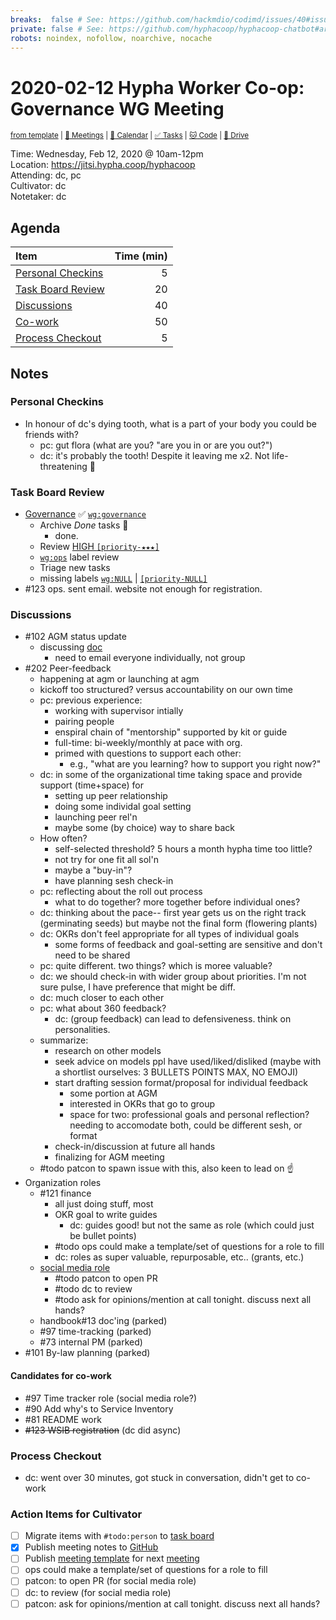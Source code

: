 ```yaml
---
breaks:  false # See: https://github.com/hackmdio/codimd/issues/40#issuecomment-172927690
private: false # See: https://github.com/hyphacoop/hyphacoop-chatbot#archive
robots: noindex, nofollow, noarchive, nocache
---
```

# 2020-02-12 Hypha Worker Co-op: Governance WG Meeting

<sup>[from template][template] | [:notebook: Meetings][meetings] | [:date: Calendar][calendar] | [:white_check_mark: Tasks][tasks] | [:cat: Code][gh] | [:open_file_folder: Drive][gdrive]</sup>

Time: Wednesday, Feb 12, 2020 @ 10am-12pm  
Location: https://jitsi.hypha.coop/hyphacoop  
Attending:  dc, pc  
Cultivator: dc  
Notetaker: dc  

## Agenda

| Item                                        | Time (min) |
|:--------------------------------------------|-----------:|
| [Personal Checkins](#Personal-Checkins)     |          5 |
| [Task Board Review](#Task-Board-Review)     |         20 |
| [Discussions](#Discussions)                 |         40 |
| [Co-work](#Co-work        )                 |         50 |
| [Process Checkout](#Process-Checkout)       |          5 |

## Notes

### Personal Checkins

- In honour of dc's dying tooth, what is a part of your body you could be friends with?
    - pc: gut flora (what are you? "are you in or are you out?")
    - dc: it's probably the tooth! Despite it leaving me x2. Not life-threatening :grimacing: 

### Task Board Review

- [Governance][gov-wg] :white_check_mark: [`wg:governance`][l-gov]
    - Archive _Done_ tasks :tada:
        - done.
    - Review [HIGH `[priority-★★★]`][l-pri-hi]
    - [`wg:ops`][l-ops] label review
    - Triage new tasks
    - missing labels [`wg:NULL`][l-none] | [`[priority-NULL]`][l-pri-none]
- #123 ops. sent email. website not enough for registration.

### Discussions

- #102 AGM status update
    - discussing [doc](https://docs.google.com/document/d/1fBm-OB_haaGEIEDGvekMA9wivjJNiA1MCP1Qf-i6QbA/edit)
        - need to email everyone individually, not group
- #202 Peer-feedback
    - happening at agm or launching at agm
    - kickoff too structured? versus accountability on our own time
    - pc: previous experience:
        - working with supervisor intially
        - pairing people
        - enspiral chain of "mentorship" supported by kit or guide
        - full-time: bi-weekly/monthly at pace with org. 
        - primed with questions to support each other:
            - e.g., "what are you learning? how to support you right now?"
    - dc: in some of the organizational time taking space and provide support (time+space) for 
        - setting up peer relationship
        - doing some individal goal setting
        - launching peer rel'n
        - maybe some (by choice) way to share back
    - How often?
        - self-selected threshold? 5 hours a month hypha time too little?
        - not try for one fit all sol'n
        - maybe a "buy-in"?
        - have planning sesh check-in
    - pc: reflecting about the roll out process
        - what to do together? more together before individual ones?
    - dc: thinking about the pace-- first year gets us on the right track (germinating seeds) but maybe not the final form (flowering plants)
    - dc: OKRs don't feel appropriate for all types of individual goals
        - some forms of feedback and goal-setting are sensitive and don't need to be shared
    - pc: quite different. two things? which is moree valuable? 
    - dc: we should check-in with wider group about priorities. I'm not sure pulse, I have preference that might be diff.
    - dc: much closer to each other
    - pc: what about 360 feedback?
        - dc: (group feedback) can lead to defensiveness. think on personalities.
    - summarize:
        - research on other models
        - seek advice on models ppl have used/liked/disliked (maybe with a shortlist ourselves: 3 BULLETS POINTS MAX, NO EMOJI)
        - start drafting session format/proposal for individual feedback
            - some portion at AGM
            - interested in OKRs that go to group
            - space for two: professional goals and personal reflection? needing to accomodate both, could be different sesh, or format
        - check-in/discussion at future all hands
        - finalizing for AGM meeting
    - #todo patcon to spawn issue with this, also keen to lead on :point_up: 
- Organization roles
    - #121 finance
        - all just doing stuff, most
        - OKR goal to write guides
            - dc: guides good! but not the same as role (which could just be bullet points)
        - #todo ops could make a template/set of questions for a role to fill
        - dc: roles as super valuable, repurposable, etc.. (grants, etc.)
    - [social media role](https://docs.google.com/document/d/1AGaBjS1aIDM0wYRzr3Wi1D8T0s4IZtUp671wS2nAqZM/edit)
        - #todo patcon to open PR
        - #todo dc to review
        - #todo ask for opinions/mention at call tonight. discuss next all hands?
    - handbook#13 doc'ing (parked)
    - #97 time-tracking (parked)
    - #73 internal PM (parked)
- #101 By-law planning (parked)

#### Candidates for co-work

- #97 Time tracker role (social media role?)
- #90 Add why's to Service Inventory 
- #81 README work
- ~~#123 WSIB registration~~ (dc did async)

### Process Checkout

- dc: went over 30 minutes, got stuck in conversation, didn't get to co-work

### Action Items for Cultivator

- [ ] Migrate items with `#todo:person` to [task board][tasks]
- [x] Publish meeting notes to [GitHub][gh]
- [ ] Publish [meeting template][template] for next [meeting][meetings]
- [ ] ops could make a template/set of questions for a role to fill
- [ ] patcon: to open PR (for social media role)
- [ ] dc: to review (for social media role)
- [ ] patcon: ask for opinions/mention at call tonight. discuss next all hands?

<!-- Links: Important -->
[template]: https://link.hypha.coop/template
[meetings]: https://link.hypha.coop/meetings
[calendar]: https://link.hypha.coop/calendar
[tasks]:    https://link.hypha.coop/tasks
[gh]:       https://link.hypha.coop/gh
[gdrive]:   https://link.hypha.coop/gdrive

<!-- Links: Labels -->
[l-pri-hi]: https://github.com/orgs/hyphacoop/projects/2?card_filter_query=label:[priority-★★★]
[l-pri-md]: https://github.com/orgs/hyphacoop/projects/2?card_filter_query=label:[priority-★★☆]
[l-pri-lo]: https://github.com/orgs/hyphacoop/projects/2?card_filter_query=label:[priority-★☆☆]
[l-pri-none]: https://github.com/orgs/hyphacoop/projects/2?card_filter_query=-label:[priority-★☆☆]+-label:[priority-★★☆]+-label:[priority-★★★]
[l-biz]: https://github.com/orgs/hyphacoop/projects/2?card_filter_query=label:"wg:business-planning"
[l-fin]: https://github.com/orgs/hyphacoop/projects/2?card_filter_query=label:"wg:finance"
[l-gov]: https://github.com/orgs/hyphacoop/projects/2?card_filter_query=label:"wg:governance
[l-ops-ops]: https://github.com/orgs/hyphacoop/projects/2?card_filter_query=label:"wg:ops"
[l-ops]: https://github.com/orgs/hyphacoop/projects/2?card_filter_query=label:"wg:infra-ops"
[l-none]: https://github.com/orgs/hyphacoop/projects/2?card_filter_query=-label:wg:infra-ops+-label:wg:finance+-label:wg:governance+-label:wg:business-planning

<!-- Links: Working Groups -->
[biz-wg]: https://link.hypha.coop/biz-wg
[fin-wg]: https://link.hypha.coop/fin-wg
[gov-wg]: https://link.hypha.coop/gov-wg
[ops-wg]: https://link.hypha.coop/ops-wg
